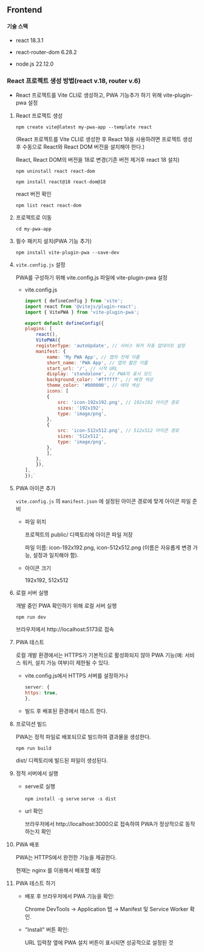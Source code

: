 ## Frontend

#### 기술 스택 

- react 18.3.1

- react-router-dom 6.28.2

- node.js 22.12.0


### React 프로젝트 생성 방법(react v.18, router v.6)

- React 프로젝트를 Vite CLI로 생성하고, PWA 기능추가 하기 위해 vite-plugin-pwa 설정

1. React 프로젝트 생성 

    `npm create vite@latest my-pwa-app --template react`

    (React 프로젝트를 Vite CLI로 생성한 후 React 18을 사용하려면 프로젝트 생성 후 수동으로 React와 React DOM 버전을 설치해야 한다.)

    React, React DOM의 버전을 18로 변경(기존 버전 제거후 react 18 설치)

    `npm uninstall react react-dom`

    `npm install react@18 react-dom@18`

    react 버전 확인

    `npm list react react-dom`

2. 프로젝트로 이동

    `cd my-pwa-app`

3. 필수 패키지 설치(PWA 기능 추가)

    `npm install vite-plugin-pwa --save-dev`

4. `vite.config.js` 설정 

    PWA를 구성하기 위해 vite.config.js 파일에 vite-plugin-pwa 설정

    - vite.config.js

        ```js
        import { defineConfig } from 'vite';
        import react from '@vitejs/plugin-react';
        import { VitePWA } from 'vite-plugin-pwa';

        export default defineConfig({
        plugins: [
            react(),
            VitePWA({
            registerType: 'autoUpdate', // 서비스 워커 자동 업데이트 설정
            manifest: {
                name: 'My PWA App', // 앱의 전체 이름
                short_name: 'PWA App', // 앱의 짧은 이름
                start_url: '/', // 시작 URL
                display: 'standalone', // PWA의 표시 모드
                background_color: '#ffffff', // 배경 색상
                theme_color: '#000000', // 테마 색상
                icons: [
                {
                    src: 'icon-192x192.png', // 192x192 아이콘 경로
                    sizes: '192x192',
                    type: 'image/png',
                },
                {
                    src: 'icon-512x512.png', // 512x512 아이콘 경로
                    sizes: '512x512',
                    type: 'image/png',
                },
                ],
            },
            }),
        ],
        });`
        ```
5. PWA 아이콘 추가

    `vite.config.js` 의
    `manifest.json` 에 설정된 아이콘 경로에 맞게 아이콘 파일 준비 

    - 파일 위치

        프로젝트의 public/ 디렉토리에 아이콘 파일 저장

        파일 이름: icon-192x192.png, icon-512x512.png (이름은 자유롭게 변경 가능, 설정과 일치해야 함).
    
    - 아이콘 크기

        192x192, 512x512

6. 로컬 서버 실행

    개발 중인 PWA 확인하기 위해 로컬 서버 실행

    `npm run dev`

    브라우저에서 http://localhost:5173로 접속

7. PWA 테스트 

    로컬 개발 환경에서는 HTTPS가 기본적으로 활성화되지 않아 PWA 기능(예: 서비스 워커, 설치 가능 여부)이 제한될 수 있다. 

    - vite.config.js에서 HTTPS 서버를 설정하거나

        ```js
        server: {
        https: true,
        },
        ```
    
    - 빌드 후 배포된 환경에서 테스트 한다. 

8. 프로덕션 빌드

    PWA는 정적 파일로 배포되므로 빌드하여 결과물을 생성한다. 

    `npm run build`

    dist/ 디렉토리에 빌드된 파일이 생성된다.

9. 정적 서버에서 실행

    - serve로 실행 

        `npm install -g serve`
        `serve -s dist`

    - url 확인

        브라우저에서 http://localhost:3000으로 접속하여 PWA가 정상적으로 동작하는지 확인

10. PWA 배포 

    PWA는 HTTPS에서 완전한 기능을 제공한다. 

    현재는 nginx 를 이용해서 배포할 예정

11. PWA 테스트 하기

    - 배포 후 브라우저에서 PWA 기능을 확인:

        Chrome DevTools → Application 탭 → Manifest 및 Service Worker 확인.

    - "Install" 버튼 확인:
    
        URL 입력창 옆에 PWA 설치 버튼이 표시되면 성공적으로 설정된 것